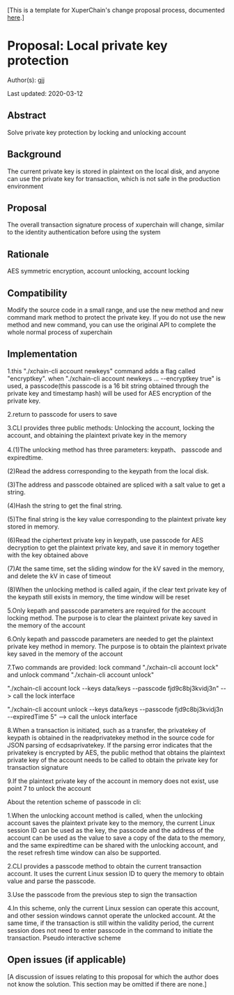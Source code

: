 [This is a template for XuperChain's change proposal process, documented [here](../README.md).]

# Proposal: Local private key protection

Author(s): gjj

Last updated: 2020-03-12


## Abstract

Solve private key protection by locking and unlocking account

## Background

The current private key is stored in plaintext on the local disk, and anyone can use the private key for transaction, which is not safe in the production environment

## Proposal

The overall transaction signature process of xuperchain will change, similar to the identity authentication before using the system

## Rationale

AES symmetric encryption, account unlocking, account locking

## Compatibility

Modify the source code in a small range, and use the new method and new command mark method to protect the private key. If you do not use the new method and new command, you can use the original API to complete the whole normal process of xuperchain

## Implementation

1.this "./xchain-cli account newkeys" command adds a flag called "encryptkey". when "./xchain-cli account newkeys ... --encryptkey true" is used, a passcode(this passcode is a 16 bit string obtained through the private key and timestamp hash) will be used for AES encryption of the private key.

2.return to passcode for users to save

3.CLI provides three public methods: Unlocking the account, locking the account, and obtaining the plaintext private key in the memory

4.(1)The unlocking method has three parameters: keypath、 passcode and expiredtime. 

(2)Read the address corresponding to the keypath from the local disk. 

(3)The address and passcode obtained are spliced with a salt value to get a string. 

(4)Hash the string to get the final string. 

(5)The final string is the key value corresponding to the plaintext private key stored in memory.

(6)Read the ciphertext private key in keypath, use passcode for AES decryption to get the plaintext private key, and save it in memory together with the key obtained above

(7)At the same time, set the sliding window for the kV saved in the memory, and delete the kV in case of timeout

(8)When the unlocking method is called again, if the clear text private key of the keypath still exists in memory, the time window will be reset


5.Only kepath and passcode parameters are required for the account locking method. The purpose is to clear the plaintext private key saved in the memory of the account


6.Only kepath and passcode parameters are needed to get the plaintext private key method in memory. The purpose is to obtain the plaintext private key saved in the memory of the account


7.Two commands are provided: lock command "./xchain-cli account lock" and unlock command "./xchain-cli account unlock"

"./xchain-cli account lock --keys data/keys --passcode fjd9c8bj3kvidj3n" --> call the lock interface

"./xchain-cli account unlock --keys data/keys --passcode fjd9c8bj3kvidj3n --expiredTime 5" --> call the unlock interface


8.When a transaction is initiated, such as a transfer, the privatekey of keypath is obtained in the readprivatekey method in the source code for JSON parsing of ecdsaprivatekey. If the parsing error indicates that the privatekey is encrypted by AES, the public method that obtains the plaintext private key of the account needs to be called to obtain the private key for transaction signature

9.If the plaintext private key of the account in memory does not exist, use point 7 to unlock the account

About the retention scheme of passcode in cli:

1.When the unlocking account method is called, when the unlocking account saves the plaintext private key to the memory, the current Linux session ID can be used as the key, the passcode and the address of the account can be used as the value to save a copy of the data to the memory, and the same expiredtime can be shared with the unlocking account, and the reset refresh time window can also be supported.

2.CLI provides a passcode method to obtain the current transaction account. It uses the current Linux session ID to query the memory to obtain value and parse the passcode.

3.Use the passcode from the previous step to sign the transaction

4.In this scheme, only the current Linux session can operate this account, and other session windows cannot operate the unlocked account. At the same time, if the transaction is still within the validity period, the current session does not need to enter passcode in the command to initiate the transaction. Pseudo interactive scheme


## Open issues (if applicable)

[A discussion of issues relating to this proposal for which the author does not
know the solution. This section may be omitted if there are none.]
